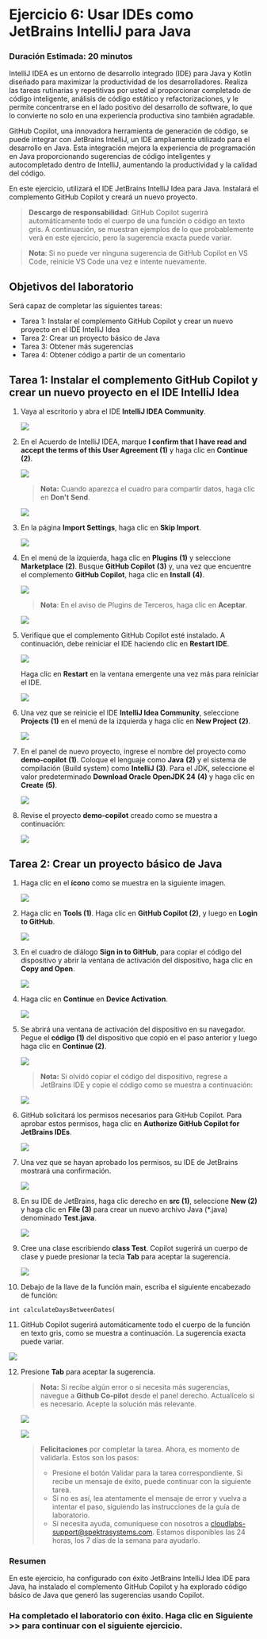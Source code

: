# Ejercicio 6: Usar IDEs como JetBrains IntelliJ para Java

### Duración Estimada: 20 minutos

IntelliJ IDEA es un entorno de desarrollo integrado (IDE) para Java y Kotlin diseñado para maximizar la productividad de los desarrolladores. Realiza las tareas rutinarias y repetitivas por usted al proporcionar completado de código inteligente, análisis de código estático y refactorizaciones, y le permite concentrarse en el lado positivo del desarrollo de software, lo que lo convierte no solo en una experiencia productiva sino también agradable.

GitHub Copilot, una innovadora herramienta de generación de código, se puede integrar con JetBrains IntelliJ, un IDE ampliamente utilizado para el desarrollo en Java. Esta integración mejora la experiencia de programación en Java proporcionando sugerencias de código inteligentes y autocompletado dentro de IntelliJ, aumentando la productividad y la calidad del código.

En este ejercicio, utilizará el IDE JetBrains IntelliJ Idea para Java. Instalará el complemento GitHub Copilot y creará un nuevo proyecto.

>**Descargo de responsabilidad**: GitHub Copilot sugerirá automáticamente todo el cuerpo de una función o código en texto gris. A continuación, se muestran ejemplos de lo que probablemente verá en este ejercicio, pero la sugerencia exacta puede variar.

>**Nota**: Si no puede ver ninguna sugerencia de GitHub Copilot en VS Code, reinicie VS Code una vez e intente nuevamente.

## Objetivos del laboratorio

Será capaz de completar las siguientes tareas:

- Tarea 1: Instalar el complemento GitHub Copilot y crear un nuevo proyecto en el IDE IntelliJ Idea
- Tarea 2: Crear un proyecto básico de Java
- Tarea 3: Obtener más sugerencias
- Tarea 4: Obtener código a partir de un comentario

## Tarea 1: Instalar el complemento GitHub Copilot y crear un nuevo proyecto en el IDE IntelliJ Idea

1. Vaya al escritorio y abra el IDE **IntelliJ IDEA Community**.

   ![](../media/E6-T1-S1.png)

1. En el Acuerdo de IntelliJ IDEA, marque **I confirm that I have read and accept the terms of this User Agreement (1)** y haga clic en **Continue (2)**.

   ![](../media/c17.png)

   >**Nota:** Cuando aparezca el cuadro para compartir datos, haga clic en **Don't Send**.

   ![](../media/E6-T1-S2.1.png)

1. En la página **Import Settings**, haga clic en **Skip Import**.

   ![](../media/skip-import-01.png)

1. En el menú de la izquierda, haga clic en **Plugins** **(1)** y seleccione **Marketplace** **(2)**. Busque **GitHub Copilot** **(3)** y, una vez que encuentre el complemento **GitHub Copilot**, haga clic en **Install** **(4)**.

   ![](../media/install-plugin.png)

   >**Nota**: En el aviso de Plugins de Terceros, haga clic en **Aceptar**.

   ![](../media/thirdparty-accept.png)

1. Verifique que el complemento GitHub Copilot esté instalado. A continuación, debe reiniciar el IDE haciendo clic en **Restart IDE**. 

   ![](../media/restart-ide(1).png)

   Haga clic en **Restart** en la ventana emergente una vez más para reiniciar el IDE.

   ![](../media/restart-ide-02.png)

1. Una vez que se reinicie el IDE **IntelliJ Idea Community**, seleccione **Projects** **(1)** en el menú de la izquierda y haga clic en **New Project** **(2)**.

   ![](../media/create-project.png)

1. En el panel de nuevo proyecto, ingrese el nombre del proyecto como **demo-copilot** **(1)**. Coloque el lenguaje como **Java** **(2)** y el sistema de compilación (Build system) como **IntelliJ** **(3)**. Para el JDK, seleccione el valor predeterminado **Download Oracle OpenJDK 24** **(4)** y haga clic en **Create** **(5)**.

   ![](../media/Exercise-06-v2-02.png)

1. Revise el proyecto **demo-copilot** creado como se muestra a continuación:

   ![](../media/demo-copilot-project.png)

## Tarea 2: Crear un proyecto básico de Java

1. Haga clic en el **ícono** como se muestra en la siguiente imagen.

   ![](../media/icon.png)

2. Haga clic en **Tools (1)**. Haga clic en **GitHub Copilot (2)**, y luego en **Login to GitHub**.

   ![](../media/githubcopilot-may-20.png)


3. En el cuadro de diálogo **Sign in to GitHub**, para copiar el código del dispositivo y abrir la ventana de activación del dispositivo, haga clic en **Copy and Open**.

   ![](../media/ex6-copy-code.png)

4. Haga clic en **Continue** en **Device Activation**.   

   ![](../media/c20.png)

5. Se abrirá una ventana de activación del dispositivo en su navegador. Pegue el **código (1)** del dispositivo que copió en el paso anterior y luego haga clic en **Continue (2)**.

   ![](../media/c21.png)

   >**Nota:** Si olvidó copiar el código del dispositivo, regrese a JetBrains IDE y copie el código como se muestra a continuación:

    ![](../media/c21-02.png) 


6. GitHub solicitará los permisos necesarios para GitHub Copilot. Para aprobar estos permisos, haga clic en **Authorize GitHub Copilot for JetBrains IDEs**.

   ![](../media/auth-jetbrains.png)

7. Una vez que se hayan aprobado los permisos, su IDE de JetBrains mostrará una confirmación.

   ![](../media/Exercise-06-v2-04.png)

8. En su IDE de JetBrains, haga clic derecho en **src (1)**, seleccione **New (2)** y haga clic en **File (3)** para crear un nuevo archivo Java (*.java) denominado **Test.java**.

   ![](../media/ex6-test-java.png)

9. Cree una clase escribiendo **class Test**. Copilot sugerirá un cuerpo de clase y puede presionar la tecla **Tab** para aceptar la sugerencia.

   ![](../media/ex6-class-test.png)

10. Debajo de la llave de la función main, escriba el siguiente encabezado de función:

   ```
   int calculateDaysBetweenDates(
   ```

11. GitHub Copilot sugerirá automáticamente todo el cuerpo de la función en texto gris, como se muestra a continuación. La sugerencia exacta puede variar.

   ![](../media/ex6-days.png)

12.   Presione **Tab** para aceptar la sugerencia.

      >**Nota:** Si recibe algún error o si necesita más sugerencias, navegue a **Github Co-pilot** desde el panel derecho. Actualícelo si es necesario. Acepte la solución más relevante.

      ![](../media/new-githubcopilot-feb-22.png) 
      
      ![](../media/ex6-copilot-suggestion.png)   

      > **Felicitaciones** por completar la tarea. Ahora, es momento de validarla. Estos son los pasos:
      > - Presione el botón Validar para la tarea correspondiente. Si recibe un mensaje de éxito, puede continuar con la siguiente tarea.
      > - Si no es así, lea atentamente el mensaje de error y vuelva a intentar el paso, siguiendo las instrucciones de la guía de laboratorio.
      > - Si necesita ayuda, comuníquese con nosotros a cloudlabs-support@spektrasystems.com. Estamos disponibles las 24 horas, los 7 días de la semana para ayudarlo.

      <validation step="5055e2d4-be60-47f4-acab-c0dde92b4baa" />   
           
### Resumen

En este ejercicio, ha configurado con éxito JetBrains IntelliJ Idea IDE para Java, ha instalado el complemento GitHub Copilot y ha explorado código básico de Java que generó las sugerencias usando Copilot.

### Ha completado el laboratorio con éxito. Haga clic en **Siguiente >>** para continuar con el siguiente ejercicio.
